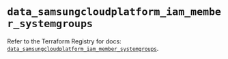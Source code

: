 # `data_samsungcloudplatform_iam_member_systemgroups`

Refer to the Terraform Registry for docs: [`data_samsungcloudplatform_iam_member_systemgroups`](https://registry.terraform.io/providers/samsungsdscloud/samsungcloudplatform/3.13.0/docs/data-sources/iam_member_systemgroups).
